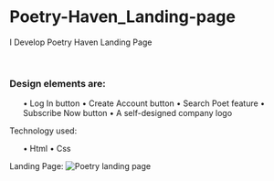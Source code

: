 # Poetry-Haven_Landing-page
<p>I Develop Poetry Haven Landing Page</p><br>
<h3>Design elements are:</h3>
<ul>
•	Log In button
•	Create Account button
•	Search Poet feature
•	Subscribe Now button
•	A self-designed company logo
</ul>

<p>Technology used:</p>
<ul>
•	Html
•	Css
</ul>

Landing Page:
![Poetry landing page](https://github.com/user-attachments/assets/2f799f29-8b6b-4d3a-b872-0c29030a3530)
